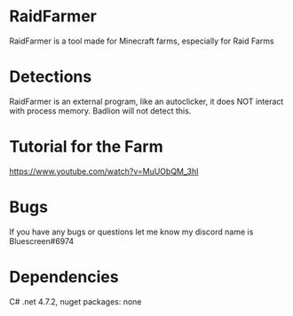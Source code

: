 # RaidFarmer
RaidFarmer is a tool made for Minecraft farms, especially for Raid Farms

# Detections
RaidFarmer is an external program, like an autoclicker, it does NOT interact with process memory. Badlion will not detect this.

# Tutorial for the Farm
https://www.youtube.com/watch?v=MuUObQM_3hI

# Bugs
If you have any bugs or questions let me know my discord name is Bluescreen#6974

# Dependencies
C# .net 4.7.2, nuget packages: none
